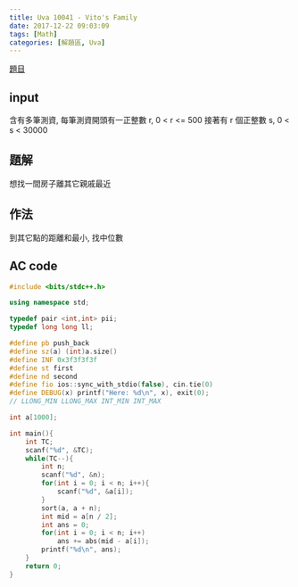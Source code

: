 ```yaml
---
title: Uva 10041 - Vito's Family
date: 2017-12-22 09:03:09
tags: [Math]
categories: [解題區, Uva]
---
```


[題目](https://uva.onlinejudge.org/index.php?option=com_onlinejudge&Itemid=8&page=show_problem&category=12&problem=982)

## input
含有多筆測資, 每筆測資開頭有一正整數 r, 0 < r <= 500
接著有 r 個正整數 s, 0 < s < 30000  

## 題解
想找一間房子離其它親戚最近

## 作法
到其它點的距離和最小, 找中位數

## AC code
```cpp
#include <bits/stdc++.h>

using namespace std;

typedef pair <int,int> pii;
typedef long long ll;

#define pb push_back
#define sz(a) (int)a.size()
#define INF 0x3f3f3f3f
#define st first
#define nd second
#define fio ios::sync_with_stdio(false), cin.tie(0)
#define DEBUG(x) printf("Here: %d\n", x), exit(0);
// LLONG_MIN LLONG_MAX INT_MIN INT_MAX

int a[1000];

int main(){
    int TC;
    scanf("%d", &TC);
    while(TC--){
        int n;
        scanf("%d", &n);
        for(int i = 0; i < n; i++){
            scanf("%d", &a[i]);
        }
        sort(a, a + n);
        int mid = a[n / 2];
        int ans = 0;
        for(int i = 0; i < n; i++)
            ans += abs(mid - a[i]);
        printf("%d\n", ans);
    }
    return 0;
}
```
